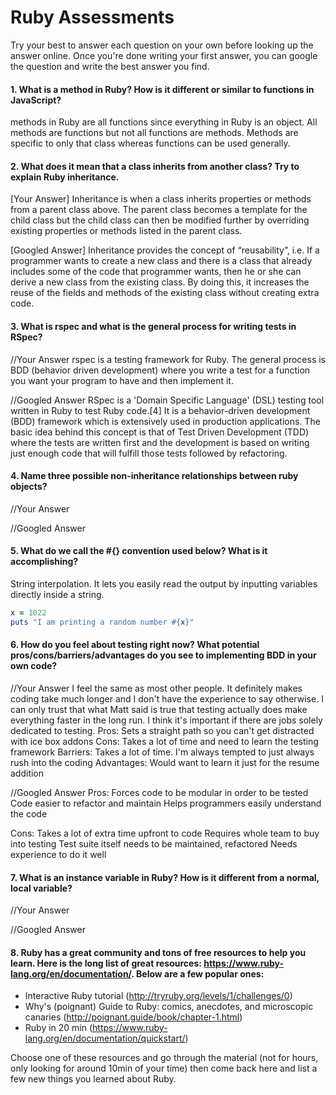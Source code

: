 # Ruby Assessments

Try your best to answer each question on your own before looking up the answer online. Once you're done writing your first answer, you can google the question and write the best answer you find.


#### 1. What is a method in Ruby? How is it different or similar to functions in JavaScript?
methods in Ruby are all functions since everything in Ruby is an object. All methods are functions but not all functions are methods. Methods are specific to only that class whereas functions can be used generally.

#### 2. What does it mean that a class inherits from another class? Try to explain Ruby inheritance. 


[Your Answer]
Inheritance is when a class inherits properties or methods from a parent class above. The parent class becomes a template for the child class but the child class can then be modified further by overriding existing 
properties or methods listed in the parent class.

[Googled Answer]
Inheritance provides the concept of “reusability”, i.e. If a programmer wants to create a new class and there is a class that already includes some of the code that programmer wants, then he or she can derive a new
class from the existing class. By doing this, it increases the reuse of the fields and methods of the existing class without creating extra code.

#### 3. What is rspec and what is the general process for writing tests in RSpec?

//Your Answer
rspec is a testing framework for Ruby. The general process is BDD (behavior driven development) where you write a test for a function you want your program to have and then implement it.

//Googled Answer
RSpec is a 'Domain Specific Language' (DSL) testing tool written in Ruby to test Ruby code.[4] It is a behavior-driven development (BDD) framework which is extensively used in production applications. 
The basic idea behind this concept is that of Test Driven Development (TDD) where the tests are written first and the development is based on writing just enough code that will fulfill those tests followed 
by refactoring.

#### 4. Name three possible non-inheritance relationships between ruby objects? 

//Your Answer


//Googled Answer


#### 5. What do we call the #{} convention used below? What is it accomplishing?
String interpolation. It lets you easily read the output by inputting variables directly inside a string.
```ruby
x = 1022
puts "I am printing a random number #{x}"
```

#### 6. How do you feel about testing right now? What potential pros/cons/barriers/advantages do you see to implementing BDD in your own code?

//Your Answer
I feel the same as most other people. It definitely makes coding take much longer and I don't have the experience to say otherwise. I can only trust that what Matt said is true that testing actually does
make everything faster in the long run. I think it's important if there are jobs solely dedicated to testing.
Pros: Sets a straight path so you can't get distracted with ice box addons
Cons: Takes a lot of time and need to learn the testing framework
Barriers: Takes a lot of time. I'm always tempted to just always rush into the coding
Advantages: Would want to learn it just for the resume addition

//Googled Answer
Pros:
Forces code to be modular in order to be tested
Code easier to refactor and maintain
Helps programmers easily understand the code

Cons:
Takes a lot of extra time upfront to code
Requires whole team to buy into testing
Test suite itself needs to be maintained, refactored
Needs experience to do it well

#### 7. What is an instance variable in Ruby? How is it different from a normal, local variable?

//Your Answer

//Googled Answer

#### 8. Ruby has a great community and tons of free resources to help you learn. Here is the long list of great resources: https://www.ruby-lang.org/en/documentation/. Below are a few popular ones:
- Interactive Ruby tutorial (http://tryruby.org/levels/1/challenges/0)
- Why's (poignant) Guide to Ruby: comics, anecdotes, and microscopic canaries (http://poignant.guide/book/chapter-1.html)
- Ruby in 20 min (https://www.ruby-lang.org/en/documentation/quickstart/)


Choose one of these resources and go through the material (not for hours, only looking for around 10min of your time) then come back here and list a few new things you learned about Ruby.
